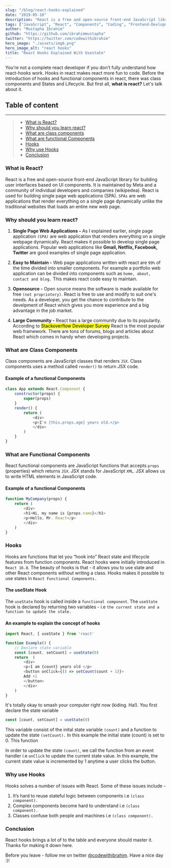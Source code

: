 ```yaml
---
slug: "/blog/react-hooks-explained"
date: "2019-05-10"
description: "React is a free and open-source front-end JavaScript library for building user interfaces based on UI components. It is maintained by Meta and a community of individual developers and companies"
tags: ["JavaScript", "React", "Components", "Coding", "Frontend-Devlopment"]
author: "Mustapha Ibrahim"
github: "https://github.com/ibrahimmustapha"
twitter: "https://twitter.com/codewithibrahim"
hero_image: "./assets/img6.png"
hero_image_alt: "react hooks"
title: "React Hooks Explained With Usestate"
---
```


You’re not a complete react developer if you don’t fully understand how react-hooks work. Hooks in react makes react more fun to code. Before the introduction of hooks and functional components in react, there was class components and States and Lifecycle. But first all, **what is react?** Let's talk about it.

## Table of content
---
> - [What is React?](#header1)
> - [Why should you learn react? ](#header2) 
> - [What are class components](#header3) 
> - [What are functional Components](#header4)
> - [Hooks](#header5)
> - [Why use Hooks](#header6)
> - [Conclusion](#header7)

### What is React?
<div id='header1'/>

React is a free and open-source front-end JavaScript library for building user interfaces based on UI components. It is maintained by Meta and a community of individual developers and companies (wikipedea). React is used for building single page web applications (SPA). ``SPAs`` are web applications that render everything on a single page dynamically unlike the traditional websites that loads an entire new web page.

### Why should you learn react?
<div id='header2'/>

1. **Single Page Web Applications -** As I explained earlier, single page application ``(SPA)`` are web application that renders everything on a single webpage dynamically. React makes it possible to develop single page applications. Popular web applications like **Gmail, Netflix, Facebook, Twitter** are good examples of single page application.

2. **Easy to Maintain -** Web page applications written with react are ``99%`` of the time divided into smaller components. For example a portfolio web application can be divided into components such as ``home, about, contact and blog.`` This makes react code easy to maintain.

3. **Opensource -** Open source means the software is made available for free ``(not propriotory)``. React is free to use and modify to suit one's needs. As a developer, you get the chance to contribute to the develpment of React which gives you more experience and a big advantage in the job market. 

4. **Large Community -** React has a large community due to its popularity. According to <mark>Stackoverflow Developer Survey</mark> React is the most popular web framework. There are tons of forums, blogs and articles about React which comes in handy when developing projects. 

### What are Class Components
<div id='header3'/>

Class components are JavaScript classes that renders ``JSX``. Class components uses a method called ``render()`` to return JSX code.

#### Example of a functional Components
```js
class App extends React.Component {
    constructor(props) {
        super(props)
    }
    render() {
        return (
            <div>
            <p>I'm {this.props.age} years old.</p>
            </div>
        )
    }
}
```

### What are Functional Components
<div id='header4'/>

React functional components are JavaScript functions that accepts ``props`` (properties) which returns ``JSX``. JSX stands for JavaScript ``XML``. JSX allows us to write HTML elements in JavaScript code. 

#### Example of a functional Components
```js
function MyCompany(props) {
    return (
        <div>
        <h1>Hi, my name is {props.name}</h1>
        <p>Hello, Mr. React</p>
        </div>
    )
}
```

### Hooks
<div id='header5'/>

Hooks are functions that let you “hook into” React state and lifecycle features from function components. React hooks were initially introduced in ``React 16.8``. The beauty of hooks is that - it allows you to use state and other React components without writing a class. Hooks makes it possible to use states in ``React Functional Components.``

#### The useState Hook
The ``useState`` hook is called inside a ``functional component``. The ``useState`` hook is declared by returning two variables - i.e ``the current state and a function to update the state.`` 

#### An example to explain the concept of hooks 
```js
import React, { useState } from 'react'

function Example() {
    // Declare state variable
    const [count, setCount] = useState(0)
    return  (
        <div>
        <p>I am {count} years old </p>
        <button onClick={() => setCount(count + 1)}>
        Add +1
        </button>
        </div>
    )
}
```
It's totally okay to smash your computer right now (kiding. Ha!). You first declare the state variable 
```js
const [count, setCount] = useState(0)
```
This variable consist of the inital state variable ``(count)`` and a function to update the state ``(setCount).`` In this example the initial state (count) is set to 0. This function

In order to update the state ``(count)``, we call the function from an event handler i.e ``onClick`` to update the current state value. In this example, the current state value is incremented by 1 anytime a user clicks the button. 

### Why use Hooks
<div id='header6'/>

Hooks solves a number of issues with React. Some of these issues include -

1. It’s hard to reuse stateful logic between components i.e ``(class component).``
2. Complex components become hard to understand i.e ``(class component).``
3. Classes confuse both people and machines i.e ``(class component).``

### Conclusion
<div id='header7'/>

React hooks brings a lot of to the table and everyone should master it. Thanks for making it down here. 

Before you leave - follow me on twitter [@codewithibrahim](https://twitter.com/codewithibrahim). Have a nice day :)!